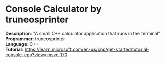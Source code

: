 # Console Calculator by truneosprinter

**Description**: "A small C++ calculator application that runs in the terminal" <br>
**Programmer**: truneosprinter <br>
**Language**: C++ <br>
**Tutorial**: https://learn.microsoft.com/en-us/cpp/get-started/tutorial-console-cpp?view=msvc-170